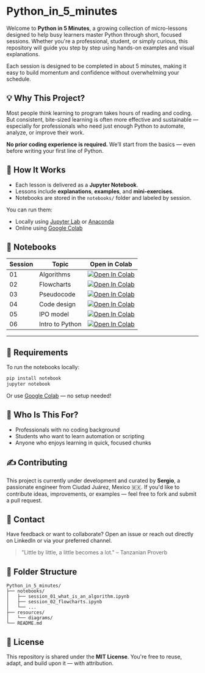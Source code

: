 # Python_in_5_minutes

Welcome to **Python in 5 Minutes**, a growing collection of micro-lessons designed to help busy learners master Python through short, focused sessions. Whether you're a professional, student, or simply curious, this repository will guide you step by step using hands-on examples and visual explanations.

Each session is designed to be completed in about 5 minutes, making it easy to build momentum and confidence without overwhelming your schedule.


## 💡 Why This Project?

Most people think learning to program takes hours of reading and coding. But consistent, bite-sized learning is often more effective and sustainable — especially for professionals who need just enough Python to automate, analyze, or improve their work.

**No prior coding experience is required.** We’ll start from the basics — even before writing your first line of Python.


## 🚀 How It Works

- Each lesson is delivered as a **Jupyter Notebook**.
- Lessons include **explanations**, **examples**, and **mini-exercises**.
- Notebooks are stored in the `notebooks/` folder and labeled by session.

You can run them:
- Locally using [Jupyter Lab](https://jupyter.org/install) or [Anaconda](https://www.anaconda.com/products/distribution)
- Online using [Google Colab](https://colab.research.google.com/)

## 📘 Notebooks

| Session | Topic              | Open in Colab |
|---------|--------------------|----------------|
| 01      | Algorithms    | [![Open In Colab](https://colab.research.google.com/assets/colab-badge.svg)](https://colab.research.google.com/github/sergio-a-hernandez/Python_in_5_minutes/blob/main/notebooks/session_01_what_is_an_algorithm.ipynb) |
| 02      | Flowcharts | [![Open In Colab](https://colab.research.google.com/assets/colab-badge.svg)](https://colab.research.google.com/github/sergio-a-hernandez/Python_in_5_minutes/blob/main/notebooks/session_02_flowcharts.ipynb) |
| 03      | Pseudocode         | [![Open In Colab](https://colab.research.google.com/assets/colab-badge.svg)](https://colab.research.google.com/github/sergio-a-hernandez/Python_in_5_minutes/blob/main/notebooks/session_03_introduction_to_pseudocode.ipynb) |
| 04      | Code design         | [![Open In Colab](https://colab.research.google.com/assets/colab-badge.svg)](https://colab.research.google.com/github/sergio-a-hernandez/Python_in_5_minutes/blob/main/notebooks/session_04_designing_before_coding.ipynb) |
| 05      | IPO model         | [![Open In Colab](https://colab.research.google.com/assets/colab-badge.svg)](https://colab.research.google.com/github/sergio-a-hernandez/Python_in_5_minutes/blob/main/notebooks/session_05_information_flow_and_data_transformation.ipynb) |
| 06      | Intro to Python         | [![Open In Colab](https://colab.research.google.com/assets/colab-badge.svg)](https://colab.research.google.com/github/sergio-a-hernandez/Python_in_5_minutes/blob/main/notebooks/session_06_intro_to_python.ipynb) |
---


## 🧰 Requirements

To run the notebooks locally:

```bash
pip install notebook
jupyter notebook
````

Or use [Google Colab](https://colab.research.google.com/) — no setup needed!


## 🧠 Who Is This For?

* Professionals with no coding background
* Students who want to learn automation or scripting
* Anyone who enjoys learning in quick, focused chunks


## ✍️ Contributing

This project is currently under development and curated by **Sergio**, a passionate engineer from Ciudad Juárez, Mexico 🇲🇽. If you'd like to contribute ideas, improvements, or examples — feel free to fork and submit a pull request.


## 📩 Contact

Have feedback or want to collaborate?
Open an issue or reach out directly on LinkedIn or via your preferred channel.


> "Little by little, a little becomes a lot." – Tanzanian Proverb


## 📂 Folder Structure

```
Python_in_5_minutes/
├── notebooks/
│   ├── session_01_what_is_an_algorithm.ipynb
│   ├── session_02_flowcharts.ipynb
│   └── ...
├── resources/
│   └── diagrams/
└── README.md
```


## 🔖 License

This repository is shared under the **MIT License**. You're free to reuse, adapt, and build upon it — with attribution.
